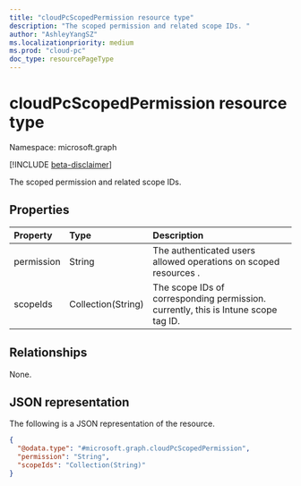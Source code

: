 ```yaml
---
title: "cloudPcScopedPermission resource type"
description: "The scoped permission and related scope IDs. "
author: "AshleyYangSZ"
ms.localizationpriority: medium
ms.prod: "cloud-pc"
doc_type: resourcePageType
---
```


# cloudPcScopedPermission resource type

Namespace: microsoft.graph

[!INCLUDE [beta-disclaimer](../../includes/beta-disclaimer.md)]

The scoped permission and related scope IDs.

## Properties

|Property|Type|Description|
|:---|:---|:---|
|permission|String|The authenticated users allowed operations on scoped resources .|
|scopeIds|Collection(String)|The scope IDs of corresponding permission. currently, this is Intune scope tag ID.|

## Relationships

None.

## JSON representation

The following is a JSON representation of the resource.
<!-- {
  "blockType": "resource",
  "@odata.type": "microsoft.graph.cloudPcScopedPermission"
}
-->

``` json
{
  "@odata.type": "#microsoft.graph.cloudPcScopedPermission",
  "permission": "String",
  "scopeIds": "Collection(String)"
}
```
